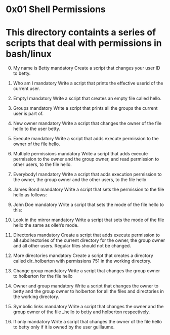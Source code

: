 # 0x01 Shell Permissions

# This directory containts a series of scripts that deal with permissions in bash/linux

0. My name is Betty mandatory
Create a script that changes your user ID to betty.


1. Who am I mandatory
Write a script that prints the effective userid of the current user.


2. Empty! mandatory
Write a script that creates an empty file called hello.


3. Groups mandatory
Write a script that prints all the groups the current user is part of.


4. New owner mandatory
Write a script that changes the owner of the file hello to the user betty.


5. Execute mandatory
Write a script that adds execute permission to the owner of the file hello.


6. Multiple permissions mandatory
Write a script that adds execute permission to the owner and the group owner, and read permission to other users, to the file hello.

7. Everybody! mandatory
Write a script that adds execution permission to the owner, the group owner and the other users, to the file hello


8. James Bond mandatory
Write a script that sets the permission to the file hello as follows:


9. John Doe mandatory
Write a script that sets the mode of the file hello to this:


10. Look in the mirror mandatory
Write a script that sets the mode of the file hello the same as olleh’s mode.


11. Directories mandatory
Create a script that adds execute permission to all subdirectories of the current directory for the owner, the group owner and all other users. Regular files should not be changed.


12. More directories mandatory
Create a script that creates a directory called dir_holberton with permissions 751 in the working directory.


13. Change group mandatory
Write a script that changes the group owner to holberton for the file hello


14. Owner and group mandatory
Write a script that changes the owner to betty and the group owner to holberton for all the files and directories in the working directory.


15. Symbolic links mandatory
Write a script that changes the owner and the group owner of the file _hello to betty and holberton respectively.


16. If only mandatory
Write a script that changes the owner of the file hello to betty only if it is owned by the user guillaume.
